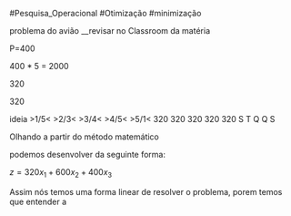 #Pesquisa_Operacional #Otimização #minimização

problema do avião __revisar no Classroom da matéria

P=400

400 * 5 = 2000

320

320

 
ideia >1/5<   >2/3<   >3/4<   >4/5<  >5/1<
	  320       320       320       320     320
	S T Q Q S 

Olhando a partir do método matemático

podemos desenvolver da seguinte forma:

$z=320x_1+600x_2+400x_3$

Assim nós temos uma forma linear de resolver o problema, porem temos que entender a  
